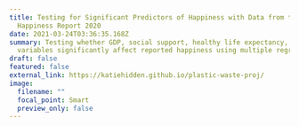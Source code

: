 ```yaml
---
title: Testing for Significant Predictors of Happiness with Data from the World
  Happiness Report 2020
date: 2021-03-24T03:36:35.168Z
summary: Testing whether GDP, social support, healthy life expectancy, and other
  variables significantly affect reported happiness using multiple regression.
draft: false
featured: false
external_link: https://katiehidden.github.io/plastic-waste-proj/
image:
  filename: ""
  focal_point: Smart
  preview_only: false
---
```

